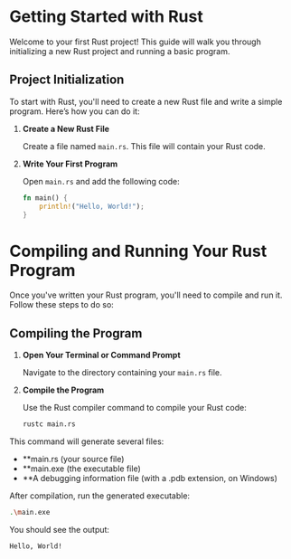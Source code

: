 # Getting Started with Rust

Welcome to your first Rust project! This guide will walk you through initializing a new Rust project and running a basic program.

## Project Initialization

To start with Rust, you'll need to create a new Rust file and write a simple program. Here’s how you can do it:

1. **Create a New Rust File**

   Create a file named `main.rs`. This file will contain your Rust code.

2. **Write Your First Program**

   Open `main.rs` and add the following code:

   ```rust
   fn main() {
       println!("Hello, World!");
   }
   
# Compiling and Running Your Rust Program

Once you've written your Rust program, you'll need to compile and run it. Follow these steps to do so:

## Compiling the Program

1. **Open Your Terminal or Command Prompt**

   Navigate to the directory containing your `main.rs` file.

2. **Compile the Program**

   Use the Rust compiler command to compile your Rust code:

   ```bash
   rustc main.rs

This command will generate several files:

- **main.rs (your source file)
- **main.exe (the executable file)
- **A debugging information file (with a .pdb extension, on Windows)


After compilation, run the generated executable:
   ```bash
   .\main.exe
   ```
You should see the output:
```bash
Hello, World!
